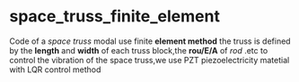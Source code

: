 # space_truss_finite_element
Code of a *space truss* modal use finite **element method**
the truss is defined by the **length** and **width** of each truss block,the **rou/E/A** of *rod* .etc
to control the vibration of the space truss,we use PZT piezoelectricity matetial with LQR control method
